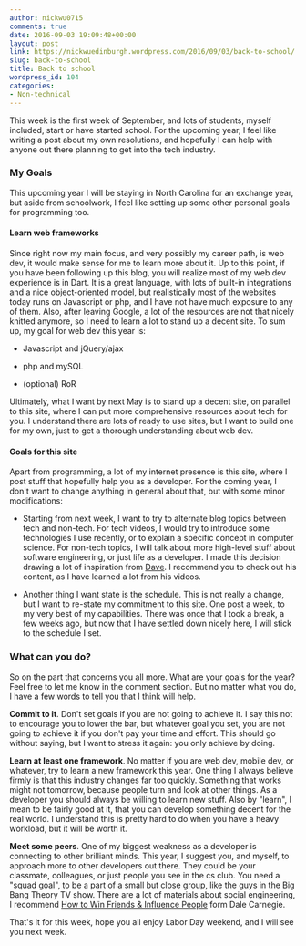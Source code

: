 ```yaml
---
author: nickwu0715
comments: true
date: 2016-09-03 19:09:48+00:00
layout: post
link: https://nickwuedinburgh.wordpress.com/2016/09/03/back-to-school/
slug: back-to-school
title: Back to school
wordpress_id: 104
categories:
- Non-technical
---
```


This week is the first week of September, and lots of students, myself included, start or have started school. For the upcoming year, I feel like writing a post about my own resolutions, and hopefully I can help with anyone out there planning to get into the tech industry.



### My Goals



This upcoming year I will be staying in North Carolina for an exchange year, but aside from schoolwork, I feel like setting up some other personal goals for programming too.



#### Learn web frameworks



Since right now my main focus, and very possibly my career path, is web dev, it would make sense for me to learn more about it. Up to this point, if you have been following up this blog, you will realize most of my web dev experience is in Dart. It is a great language, with lots of built-in integrations and a nice object-oriented model, but realistically most of the websites today runs on Javascript or php, and I have not have much exposure to any of them. Also, after leaving Google, a lot of the resources are not that nicely knitted anymore, so I need to learn a lot to stand up a decent site. To sum up, my goal for web dev this year is:




    
  * Javascript and jQuery/ajax

    
  * php and mySQL

    
  * (optional) RoR



Ultimately, what I want by next May is to stand up a decent site, on parallel to this site, where I can put more comprehensive resources about tech for you. I understand there are lots of ready to use sites, but I want to build one for my own, just to get a thorough understanding about web dev.



#### Goals for this site



Apart from programming, a lot of my internet presence is this site, where I post stuff that hopefully help you as a developer. For the coming year, I don't want to change anything in general about that, but with some minor modifications:




    
  * Starting from next week, I want to try to alternate blog topics between tech and non-tech. For tech videos, I would try to introduce some technologies I use recently, or to explain a specific concept in computer science. For non-tech topics, I will talk about more high-level stuff about software engineering, or just life as a developer. I made this decision drawing a lot of inspiration from [Dave](https://www.youtube.com/channel/UCu44AnfqsP-sRxmZHdnhblw). I recommend you to check out his content, as I have learned a lot from his videos.

    
  * Another thing I want state is the schedule. This is not really a change, but I want to re-state my commitment to this site. One post a week, to my very best of my capabilities. There was once that I took a break, a few weeks ago, but now that I have settled down nicely here, I will stick to the schedule I set.





### What can you do?



So on the part that concerns you all more. What are your goals for the year? Feel free to let me know in the comment section. But no matter what you do, I have a few words to tell you that I think will help.

**Commit to it**. Don't set goals if you are not going to achieve it. I say this not to encourage you to lower the bar, but whatever goal you set, you are not going to achieve it if you don't pay your time and effort. This should go without saying, but I want to stress it again: you only achieve by doing.

**Learn at least one framework**. No matter if you are web dev, mobile dev, or whatever, try to learn a new framework this year. One thing I always believe firmly is that this industry changes far too quickly. Something that works might not tomorrow, because people turn and look at other things. As a developer you should always be willing to learn new stuff. Also by "learn", I mean to be fairly good at it, that you can develop something decent for the real world. I understand this is pretty hard to do when you have a heavy workload, but it will be worth it.

**Meet some peers**. One of my biggest weakness as a developer is connecting to other brilliant minds. This year, I suggest you, and myself, to approach more to other developers out there. They could be your classmate, colleagues, or just people you see in the cs club. You need a "squad goal", to be a part of a small but close group, like the guys in the Big Bang Theory TV show. There are a lot of materials about social engineering, I recommend [How to Win Friends & Influence People](https://www.amazon.com/gp/product/0671027034/ref=oh_aui_detailpage_o06_s00?ie=UTF8&psc=1) form Dale Carnegie.

That's it for this week, hope you all enjoy Labor Day weekend, and I will see you next week.
